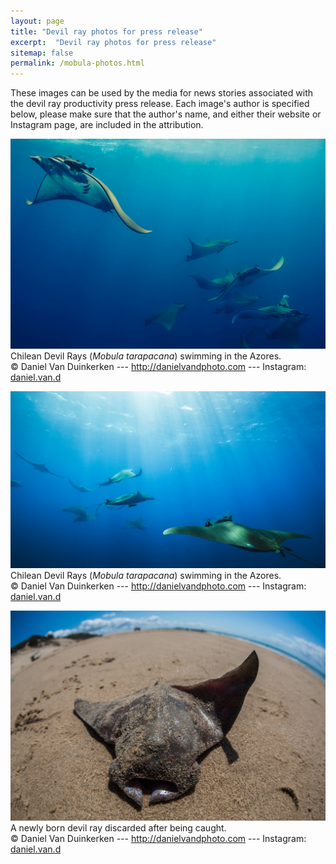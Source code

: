```yaml
---
layout: page
title: "Devil ray photos for press release"
excerpt:  "Devil ray photos for press release"
sitemap: false
permalink: /mobula-photos.html
---  
```


These images can be used by the media for news stories associated with the devil ray productivity press release. Each image's author is specified below, please make sure that the author's name, and either their website or Instagram page, are included in the attribution.

[![Devil ray photo 1](/images/mobula-photo-1.jpg)](/images/mobula-photo-1.jpg)
Chilean Devil Rays (*Mobula tarapacana*) swimming in the Azores.<br>
&copy; Daniel Van Duinkerken --- <http://danielvandphoto.com> --- Instagram: [daniel.van.d](http://instagram.com/daniel.van.d)

[![Devil ray photo 2](/images/mobula-photo-2.jpg)](/images/mobula-photo-2.jpg)
Chilean Devil Rays (*Mobula tarapacana*) swimming in the Azores.<br>
&copy; Daniel Van Duinkerken --- <http://danielvandphoto.com> --- Instagram: [daniel.van.d](http://instagram.com/daniel.van.d)

[![Devil ray photo 3](/images/mobula-photo-3.jpg)](/images/mobula-photo-3.jpg)
A newly born devil ray discarded after being caught.<br>
&copy; Daniel Van Duinkerken --- <http://danielvandphoto.com> --- Instagram: [daniel.van.d](http://instagram.com/daniel.van.d)

